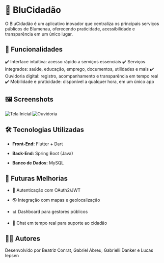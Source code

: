 # 📱 BluCidadão

O BluCidadão é um aplicativo inovador que centraliza os principais serviços públicos de Blumenau, oferecendo praticidade, acessibilidade e transparência em um único lugar.

## 🚀 Funcionalidades

✔️ Interface intuitiva: acesso rápido a serviços essenciais
✔️ Serviços integrados: saúde, educação, emprego, documentos, utilidades e mais
✔️ Ouvidoria digital: registro, acompanhamento e transparência em tempo real
✔️ Mobilidade e praticidade: disponível a qualquer hora, em um único app

## 🖼️ Screenshots

![Tela Inicial](./screenshots/tela_inicial.png)
![Ouvidoria](./screenshots/ouvidoria.png)

## 🛠️ Tecnologias Utilizadas

  - **Front-End:** Flutter + Dart
  
  - **Back-End:** Spring Boot (Java)
  
  - **Banco de Dados:** MySQL

## 🧩 Futuras Melhorias
  
  - 🔐 Autenticação com OAuth2/JWT
    
  - 🌎 Integração com mapas e geolocalização
    
  - 📊 Dashboard para gestores públicos
    
  - 💬 Chat em tempo real para suporte ao cidadão


## 👨‍💻 Autores
Desenvolvido por Beatriz Conrat, Gabriel Abreu, Gabrielli Danker e Lucas Iepsen
